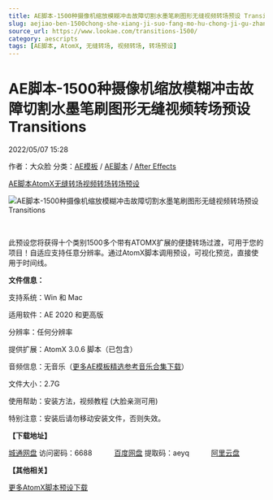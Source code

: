 ```yaml
---
title: AE脚本-1500种摄像机缩放模糊冲击故障切割水墨笔刷图形无缝视频转场预设 Transitions
slug: aejiao-ben-1500chong-she-xiang-ji-suo-fang-mo-hu-chong-ji-gu-zhang-qie-ge-shui-mo-bi-shua-tu-xing-wu-feng-shi-pin-zhuan-chang-yu-she-transitions
source_url: https://www.lookae.com/transitions-1500/
category: aescripts
tags: [AE脚本, AtomX, 无缝转场, 视频转场, 转场预设]
---
```

# AE脚本-1500种摄像机缩放模糊冲击故障切割水墨笔刷图形无缝视频转场预设 Transitions

2022/05/07 15:28

作者：大众脸
分类：[AE模板](https://www.lookae.com/after-effects/other-after-effects/) / [AE脚本](https://www.lookae.com/after-effects/aescripts/) / [After Effects](https://www.lookae.com/after-effects/)

[AE脚本](https://www.lookae.com/tag/ae%e8%84%9a%e6%9c%ac/)[AtomX](https://www.lookae.com/tag/atomx/)[无缝转场](https://www.lookae.com/tag/%e6%97%a0%e7%bc%9d%e8%bd%ac%e5%9c%ba/)[视频转场](https://www.lookae.com/tag/%e8%a7%86%e9%a2%91%e8%bd%ac%e5%9c%ba/)[转场预设](https://www.lookae.com/tag/%e8%bd%ac%e5%9c%ba%e9%a2%84%e8%ae%be/)

![AE脚本-1500种摄像机缩放模糊冲击故障切割水墨笔刷图形无缝视频转场预设 Transitions](https://www.lookae.com/wp-content/uploads/2022/05/37533954.jpg "AE脚本-1500种摄像机缩放模糊冲击故障切割水墨笔刷图形无缝视频转场预设 Transitions-LookAE.com")

[﻿﻿﻿](https://cloud.video.taobao.com//play/u/705956171/p/1/e/6/t/1/358469757908.mp4)

此预设您将获得十个类别1500多个带有ATOMX扩展的便捷转场过渡，可用于您的项目！自适应支持任意分辨率。通过AtomX脚本调用预设，可视化预览，直接使用于时间线。

**文件信息：**

支持系统：Win 和 Mac

适用软件：AE 2020 和更高版

分辨率：任何分辨率

提供扩展：AtomX 3.0.6 脚本（已包含）

音频信息：无音乐（[更多AE模板精选参考音乐合集下载](https://item.taobao.com/item.htm?spm=a1z10.1.w4004-2793089344.4.MUvxbV&id=37289930486)）

文件大小：2.7G

使用帮助：安装方法，视频教程 (大脸亲测可用)

特别注意：安装后请勿移动安装文件，否则失效。

**【下载地址】**

[城通网盘](https://url70.ctfile.com/f/2827370-578132611-17276c?p=4431) 访问密码：6688           [百度网盘](https://pan.baidu.com/s/1ceRFyBV30sWGQWZ5YV58VA?pwd=aeyq) 提取码：aeyq           [阿里云盘](https://www.aliyundrive.com/s/8xtwvZyNkLW)

**【其他相关】**

[更多AtomX脚本预设下载](https://www.lookae.com/tag/atomx/)
